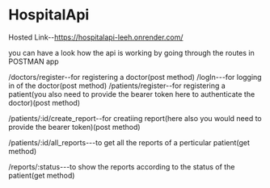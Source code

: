 # HospitalApi
Hosted Link--https://hospitalapi-leeh.onrender.com/

you can have a look how the api is working by going through the routes in POSTMAN app

 /doctors/register--for registering a doctor(post method)
 /logIn---for logging in of the doctor(post method)
 /patients/register--for registering a patient(you also need to provide the bearer token here to authenticate the doctor)(post method)
 
 /patients/:id/create_report--for creatiing report(here also you would need to provide the bearer token)(post method)
 
 /patients/:id/all_reports---to get all the reports of a perticular patient(get method)
 
 /reports/:status---to show the reports according to the status of the patient(get method)
